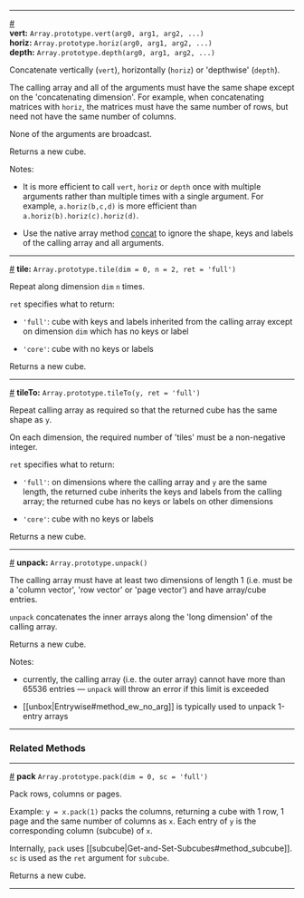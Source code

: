 
---

<a id="method_concatenate" href="#method_concatenate">#</a><br>
**vert:** `Array.prototype.vert(arg0, arg1, arg2, ...)`<br>
**horiz:** `Array.prototype.horiz(arg0, arg1, arg2, ...)`<br>
**depth:** `Array.prototype.depth(arg0, arg1, arg2, ...)`

Concatenate vertically (`vert`), horizontally (`horiz`) or 'depthwise' (`depth`).

The calling array and all of the arguments must have the same shape except on the 'concatenating dimension'. For example, when concatenating matrices with `horiz`, the matrices must have the same number of rows, but need not have the same number of columns.

None of the arguments are broadcast.

Returns a new cube.

Notes:

* It is more efficient to call `vert`, `horiz` or `depth` once with multiple arguments rather than multiple times with a single argument. For example, `a.horiz(b,c,d)` is more efficient than `a.horiz(b).horiz(c).horiz(d)`.

* Use the native array method [concat](https://developer.mozilla.org/en-US/docs/Web/JavaScript/Reference/Global_Objects/Array/concat) to ignore the shape, keys and labels of the calling array and all arguments.

---

<a id="method_tile" href="#method_tile">#</a> **tile:** `Array.prototype.tile(dim = 0, n = 2, ret = 'full')`


Repeat along dimension `dim` `n` times.

`ret` specifies what to return:

* `'full'`: cube with keys and labels inherited from the calling array except on dimension `dim` which has no keys or label

* `'core'`: cube with no keys or labels

Returns a new cube.

---

<a id="method_tile_to" href="#method_tile_to">#</a> **tileTo:** `Array.prototype.tileTo(y, ret = 'full')`

Repeat calling array as required so that the returned cube has the same shape as `y`.

On each dimension, the required number of 'tiles' must be a non-negative integer.

`ret` specifies what to return:

* `'full'`: on dimensions where the calling array and `y` are the same length, the returned cube inherits the keys and labels from the calling array; the returned cube has no keys or labels on other dimensions

* `'core'`: cube with no keys or labels

Returns a new cube.

---

<a id="method_unpack" href="#method_unpack">#</a> **unpack:** `Array.prototype.unpack()`

The calling array must have at least two dimensions of length 1 (i.e. must be a 'column vector', 'row vector' or 'page vector') and have array/cube entries.

`unpack` concatenates the inner arrays along the 'long dimension' of the calling array.

Returns a new cube.

Notes:

* currently, the calling array (i.e. the outer array) cannot have more than 65536 entries &mdash; `unpack` will throw an error if this limit is exceeded

* [[unbox|Entrywise#method_ew_no_arg]] is typically used to unpack 1-entry arrays

---

### Related Methods

---

<a id="method_pack" href="#method_pack">#</a> **pack** `Array.prototype.pack(dim = 0, sc = 'full')`

Pack rows, columns or pages.

Example: `y = x.pack(1)` packs the columns, returning a cube with 1 row, 1 page and the same number of columns as `x`. Each entry of `y` is the corresponding column (subcube) of `x`.

Internally, `pack` uses [[subcube|Get-and-Set-Subcubes#method_subcube]]. `sc` is used as the `ret` argument for `subcube`.
 
Returns a new cube.

---